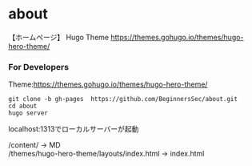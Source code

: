 # about
【ホームページ】
Hugo Theme https://themes.gohugo.io/themes/hugo-hero-theme/

### For Developers
Theme:https://themes.gohugo.io/themes/hugo-hero-theme/
```
git clone -b gh-pages  https://github.com/BeginnersSec/about.git
cd about
hugo server
```
localhost:1313でローカルサーバーが起動

/content/ -> MD<br>
/themes/hugo-hero-theme/layouts/index.html -> index.html<br>

